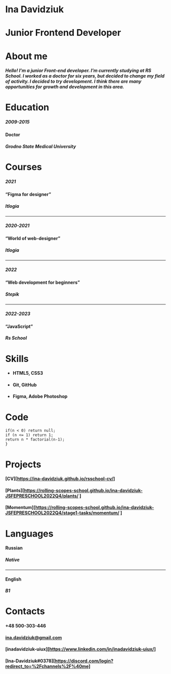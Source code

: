 # **Ina Davidziuk**
# Junior Frontend Developer
# About me
##### Hello! I’m a junior Front-end developer. I’m currently studying at RS School. I worked as a doctor for six years, but decided to change my field of activity. I decided to try development. I think there are many  opportunities for growth and development in this area.
# Education
##### 2009-2015
#### Doctor
##### Grodno State Medical University
# Courses
##### 2021
#### “Figma for designer”
##### Itlogia
**********************************
##### 2020-2021
#### “World of web-designer”
##### Itlogia
**********************************
##### 2022
#### “Web development for beginners”
##### Stepik
**********************************
##### 2022-2023
#### “JavaScript”
##### Rs School
# Skills
* #### HTML5, CSS3
* #### Git, GitHub
* #### Figma, Adobe Photoshop

# Code
``` function factorial(n) { 
if(n < 0) return null;
if (n <= 1) return 1; 
return n * factorial(n-1); 
}
```
# Projects
#### [CV][https://ina-davidziuk.github.io/rsschool-cv/]
#### [Plants][https://rolling-scopes-school.github.io/ina-davidziuk-JSFEPRESCHOOL2022Q4/plants/ ]
#### [Momentum][https://rolling-scopes-school.github.io/ina-davidziuk-JSFEPRESCHOOL2022Q4/stage1-tasks/momentum/ ]
# Languages
#### Russian
##### Native
**********************************
#### English
##### B1
# Contacts
#### +48 500-303-446
#### ina.davidziuk@gmail.com
#### [inadavidziuk-uiux][https://www.linkedin.com/in/inadavidziuk-uiux/]
#### [Ina-Davidziuk#0378][https://discord.com/login?redirect_to=%2Fchannels%2F%40me]

